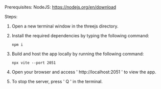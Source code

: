 Prerequisites:
    NodeJS: https://nodejs.org/en/download

Steps:
   1. Open a new terminal window in the threejs directory.
   2. Install the required dependencies by typing the following command:
          
          npm i
    
   3. Build and host the app locally by running the following command:
       
          npx vite --port 2051

   4. Open your browser and access ' http://localhost:2051 ' to view the app.
   5. To stop the server, press ' Q ' in the terminal.
